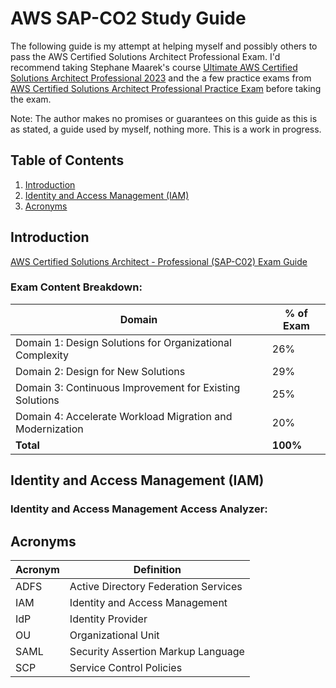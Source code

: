 # AWS SAP-CO2 Study Guide
The following guide is my attempt at helping myself and possibly others to pass the AWS Certified Solutions Architect Professional Exam.  I'd recommend taking Stephane Maarek's course [Ultimate AWS Certified Solutions Architect Professional 2023](https://www.udemy.com/course/aws-solutions-architect-professional/) and the a few practice exams from [AWS Certified Solutions Architect Professional Practice Exam](https://www.udemy.com/course/aws-certified-solutions-architect-professional-aws-practice-exams/) before taking the exam.  

Note: The author makes no promises or guarantees on this guide as this is as stated, a guide used by myself, nothing more.  This is a work in progress.  

## Table of Contents
1. <a href="#introduction">Introduction</a>
2. <a href="#identity-and-access-management-iam">Identity and Access Management (IAM)</a>
3. <a href="#acronyms">Acronyms</a>


## Introduction
<a href="https://d1.awsstatic.com/training-and-certification/docs-sa-pro/AWS-Certified-Solutions-Architect-Professional_Exam-Guide.pdf">AWS Certified Solutions Architect - Professional (SAP-C02) Exam Guide</a>
### Exam Content Breakdown:

| Domain  | % of Exam |
| ------------- | ------------- |
| Domain 1: Design Solutions for Organizational Complexity  | 26%  |
| Domain 2: Design for New Solutions  | 29%  |
| Domain 3: Continuous Improvement for Existing Solutions | 25% |
| Domain 4: Accelerate Workload Migration and Modernization | 20% |
| **Total** | **100%** |

## Identity and Access Management (IAM)

###  Identity and Access Management Access Analyzer:


## Acronyms

| Acronym  | Definition |
| ------------- | ------------- |
| ADFS | Active Directory Federation Services |
| IAM |  Identity and Access Management |
| IdP | Identity Provider |
| OU | Organizational Unit |
| SAML | Security Assertion Markup Language |
| SCP | Service Control Policies  |
